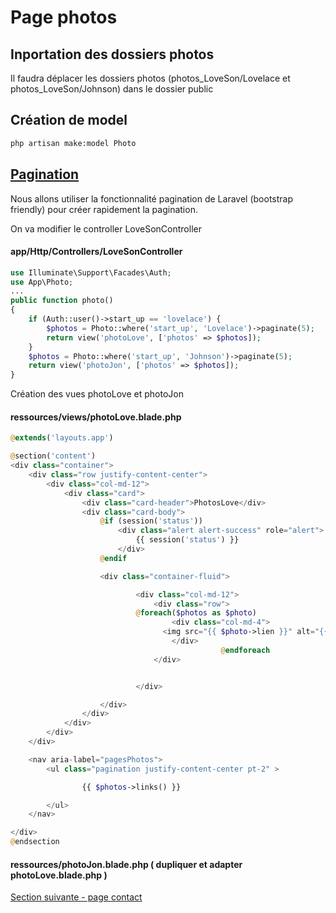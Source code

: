 # Page photos

## Inportation des dossiers photos
Il faudra déplacer les dossiers photos (photos_LoveSon/Lovelace et photos_LoveSon/Johnson) dans le dossier public

## Création de model 
```bash
php artisan make:model Photo
```

## [Pagination](https://laravel.com/docs/6.x/pagination#paginating-eloquent-results)
Nous allons utiliser la fonctionnalité pagination de Laravel (bootstrap friendly) pour créer rapidement la pagination.  

On va modifier le controller LoveSonController
#### app/Http/Controllers/LoveSonController
```php
use Illuminate\Support\Facades\Auth;
use App\Photo;
...
public function photo()
{
    if (Auth::user()->start_up == 'lovelace') {
        $photos = Photo::where('start_up', 'Lovelace')->paginate(5);
        return view('photoLove', ['photos' => $photos]);
    }
    $photos = Photo::where('start_up', 'Johnson')->paginate(5);
    return view('photoJon', ['photos' => $photos]);
}
```
Création des vues photoLove et photoJon
#### ressources/views/photoLove.blade.php
```php
@extends('layouts.app')

@section('content')
<div class="container">
    <div class="row justify-content-center">
        <div class="col-md-12">
            <div class="card">
                <div class="card-header">PhotosLove</div>
                <div class="card-body">
                    @if (session('status'))
                        <div class="alert alert-success" role="alert">
                            {{ session('status') }}
                        </div>
                    @endif

                    <div class="container-fluid">

                    		<div class="col-md-12">
                    			<div class="row">
                            @foreach($photos as $photo)
                    				<div class="col-md-4">
                                  <img src="{{ $photo->lien }}" alt="{{ $photo->filename }}" style="width:100%; height:100%; padding-bottom:10px; object-fit: cover;"; >
                    				</div>
                    			               @endforeach
                    			</div>


                    		</div>

                    </div>
                </div>
            </div>
        </div>
    </div>

    <nav aria-label="pagesPhotos">
        <ul class="pagination justify-content-center pt-2" >

                {{ $photos->links() }}

        </ul>
    </nav>

</div>
@endsection
```
#### ressources/photoJon.blade.php  ( dupliquer et adapter photoLove.blade.php )

[Section suivante - page contact](6.page_contact.md)
